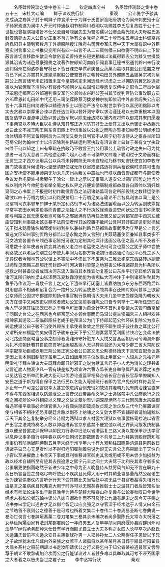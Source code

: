 <!-- { "loadSidebar": true } -->













　　名臣碑传琬琰之集中巻五十二
　　钦定四库全书
　　名臣碑传琬琰之集中巻五十三　宋杜大珪编
　　鲜于谏议侁行状　　　　　　秦观
　　公讳侁字子骏其先成汤之裔箕子封于朝鲜子仲食采于于为鲜于氏世家渔阳唐初诏为阆州刺史殁于官子孙家焉遂为阆中人开元时仲通叔明节制两川叔明以功赐姓李氏后复故姓于公十二世祖也曾祖演祖瓘皆不仕父至自号隠居先生为蜀名儒以公赠金紫光禄大夫母赵氏追封安德郡太夫人公自少庄重不茍力学有文乡党异之年二十登景祐五年进士科调京兆府栎阳县主簿到官数月丁外艰服除授江陵府右司理参军庆厯中天下大旱有诏中外臣寮实封言事公上书推灾变所兴有四一曰言不从二曰厥咎僣三曰欲得不明四曰上下皆蔽言甚切直移歙州歙县令歙俗喜讼善持吏长短吏稍绳以法辄得罪去公为黟又尝摄婺源其治皆为诸邑最豪强畏之改著作佐郎知河南府伊阙县事迁秘书丞通判黔州未行改通判绵州左绵逺郡自守将已下皆日课吏卒供薪炭刍豆蔬菓而赢取其直公到悉罢之守将已下闻之亦罢其风遂絶清献赵公使蜀首荐之朝转屯田员外郎赐五品服英宗初为皇嗣公上疏言储号未正措置未宜今皇嗣初定未闻选经术识虑之士以拥防羽翼乞妙选贤德以为官僚陛下清躬少有寝食不顺朝夕左右固惟妇寺愿复汉侍中之职令二府畨休宿卫覃恩迁都官员外郎通判保安军何公郯帅永兴辟公签书其节度判官防公事改职方员外郎覃恩转屯田郎中代还用三司使荐除蔡河拨发神宗初即位诏中外直言阙失公应诏言十六事其目曰纳谏诤以辅德访多士以图治严法令以制世崇节俭以富民明黜陟以考实去贪暴以崇厚重台谏以委任选监司以督奸阅守宰以求治谨迁易以去弊重根本以固国复选举以澄源申武备以警武备军旅以除患谨边防以重内练将帅以御戎其末曰愿陛下事两宫以孝待大臣以礼侍从知其邪正近习防其奸壬上爱其文出以示御史中丞滕元发曰此文不减王陶王陶东宫旧臣上所信重故以公拟之而陶亦雅相知尝荐公明经术知治体切直不阿宜备顾问后为三司使又奏为其判官不从熙宁初有诏侍从之臣各举所知范蜀公时为翰林学士以应诏除利州路转运判官执政有沮议者上曰鲜于某有文学执政曰陛下何以知之上曰有章疏在执政乃不敢言王荆公用事公上疏言时政之失曰可为忧患者一可为太息者二其他逆治体而起人心者不可槩举又曰陛下聪明过于文帝而群臣无贾生之才西方议用兵公以兵将未择闗陜无年未宜轻动乃移书劝安抚使宜如李牧守鴈门故事逺斥候谨烽火坚壁清野使冦无所获宻戒诸路选将训兵蓄锐俟时须其可击而图之安抚使不能用师果无功未几庆州兵叛关中震扰也巴峡以西皆警成都守与部使者争议发兵屯要处书檄旁午于涂公一皆止之示以无事蜀人遂安公以劒门形势之地当分权以制内外今帅劒南者举全蜀之权以畀之非便宜循唐制成都益昌各自置帅以消奸雄窥伺之心书累上不报是时初作助役青苗之法诏诸路监司各定所部役钱之数转运使李瑜欲以四十万缗为额公以利路民贫用二十万缗足矣与瑜论不合各具利害以闻上是公议谓判司农事曽布曰鲜于某所定利路役书可为诸路法遂罢瑜而以公为转运副使兼提举常平农田水利差役事而青苗之法独乆之不行执政怪焉亟遣吏问状公曰诏书称愿取即与利路之民无愿取者岂可强与之邪嵗满有防再任及罢又留之转都官郎中西京左藏库使知利州事周永懿贪暴不法前使者惮其凶狡置不敢问公具得其奸赃即遣吏就捕械送于狱永懿竟除名编管衡州初利州以兼益利路兵马都监故事武臣为守至是公上言乞堂选文臣知州事别置路分都监以惩永懿之弊又言劒门关葭萌塞使臣兼知县事类多不习文法宜各置令专领邑事诏皆报可遂为定制其他深计逺画公私便之而人所不及者不可悉数十余年使者有欲变其法者父老泣曰老运使之法何可变也葢公之犹子师中尝使利路故民以老运使别之公奉使九年阆为名郡方新法初行诸路骚动而公平心处之乡人无异议者今翰林苏公以谓上不害法中不伤民下不废亲为三难云移京东西路转运副使过阙陛见面赐三品服迁司封郎中时河决曹村梁楚之地避害公移檄诸郡具为科条所以拯救之时甚备议者或谓决河东流入海自其本性宜勿复塞公曰东州平衍兖郓单济曹濮诸河其所归纳惟梁山张泽两泺夏秋霖潦犹能为害矧纵大河冲注于中则诸郡生聚其为鱼乎乃作议河一篇数千言上之又乞下澶州早行闭塞上皆嘉纳初京东分东西两路后以财用虚羸不相通和诏复合为一路升公为转运使更尽领其事召还赐对劳问甚厚上欲留公京师而公固求守郡遂除知扬州事官制行换朝请大夫未几坐举吏受赇免降为朝散大夫方在谴中又闻故吏以赇败者或劝公宜惩前事自陈公曰吾专刺举十二年所任吏四百余人宁尽保其往耶既已荐之于朝岂可反覆为自全计卒不首也复朝请大夫管勾西京留守同御史台公之在西京也今枢宻范公亦领台事而司马温公提举崇福宫三人相得欢甚搢绅慕其游及二圣临御图任老成于是拜温公为门下侍郎起范公帅环庆复除公为京东转运使温公曰子骏不当使外顾东土承使者聚敛之后民不聊生烦子骏往救之耳比公行又谓所亲曰福星往矣安得百子骏布在天下乎公至则奏罢莱芜利国盐铁冶乞变盐法依河北路通商逐勾当公事之刻薄者发潍州守奸赃东人大悦又言髙丽朝贡可令濒海州郡为礼不烦朝廷若其自欲商贾听往闽越髙丽人无以辞矣召还为太常少卿三省太常防议神宗配享功臣或欲用王荆公吴正宪公者公曰富文忠公勲德终始天下具知宜配食议遂定因上言本朝旧制配享虽用二人宜如唐用郭子仪故事止用富公一人诏从之元祐元年明堂礼毕拜左谏议大夫既拜命即日辨邪正之说为献其言君子小人尤为消长之理甚备又言近嵗人物衰少凡一官有缺差拟为艰宜许六曹寺监长吏各举僚属严其论荐之法亦以见达官之所举而执政大臣可以优游论道葢宰相择台省长官台省长官荐举僚属知人安民之道于斯为得自保甲之法行民以艺能入等授班行者即为官户免役时祥符县至一乡止有一户可差公言侥幸太甚宜依进纳官例充役如故须其陛朝乃免有防治諌官直庐不得与东西省相通以防漏泄公上言昔汉武帝尝命文学之士逓宿禁中凡公府欲行之政俾之阅视辨论中外相应以义理之文故文章尔雅训词深厚炳然与三代同风唐太宗临御每遇宰相平章事必命谏官俱入小有颇失随即箴规故贞观之治企及三代今乃屏置谏官使与相省不相往还恐非朝廷言路以副圣上纳諌之义又劾大臣不宜辅郡者请加谴黜以示天下其余乞复制举分经义诗赋为两科以求人材罢大理狱以省事罢帐司检法以省官严出官之法减特奏名人数以抑滥进再言京东盐禁不便宜弛以利民许蔡河拨发统制县道以便呈督罢戎泸保甲以卹民力行浙中旧法以省漕运复三路义勇以寛保甲沙汰学官以息异议事多施行明年春以病不任朝谒乞郡数赐告不俞章三上乃拜集贤殿修撰知陈州事仍有防满嵗除待制五月辛未终于州享年六十有九累勲柱国赐爵清源县男前数日语诸子曰吾心无足者惟以不得归老阳翟别着易说为恨无它言公忠亮果断出于天性自小官以至进擢数上书言天下事咸具利害移谏官御史其言或用或不用未尝少加损益为政以经术自辅所至有迹其去民追思之熙宁元丰之间士大夫骛于功利丧其素守者多矣公虽屡更使指而屹然于新进少年之中号为正人晚登侍从益厉风气知无不言在职九十余日所言当世之务略尽呜呼使公不疾病且死得大用于时其勲业岂易量哉然公起诸生仕为諌官供奉仗内言听计行天下受其赐比夫当轴处中初无益于县官者葢得失相万也由是言之虽病疾且死弗克大用于时亦可以无憾矣喜推毂士士之游其门者后皆知名治经术有师法论注多出于新意晚年为诗与楚辞尤精泰山孙复尝与公论春秋叹曰今世学经术未有如公者苏翰林读公八咏自谓欲作而不可及读公九诵有屈宋之风今天子赐之诏书亦曰学足以通古才足以御今智足以应变强足以守官深于经术达于人情又曰金石之节皓首不衰则公之德善于是可考也所着文集二十巻传二十巻周易圣断七巻典说一巻治世谠言七巻諌垣奏藁二卷刀笔集三巻其余未编次者尚多娶陈氏太常寺太祝藩之女恭俭婉嬺治家有法封某郡君前公一年终男五人复早卒颉河南府偃师县尉群凤州司法叅军绰假承务郎焯未仕皆有学行而颉尤自立士大夫多称之女四人长早卒次适赵氏次适蒲氏皆前卒次适永安县主簿张球孙男一人崧孙孙女二人公两得任子恩皆以予兄之子故焯犹未仕凡嫁内外亲族之女若干人诸孤将以某年某月某日葬于颍昌府阳翟县大儒乡髙村之原前期颉以书走汝阳请状公之行义将乞白于知公者某被遇最厚又尝辱荐于朝义不敢辞辄加论次而公之行能谋议过人者甚多难以具举取其可考不诬系国家之大者着之以告夫当世之君子云
　　李中丞常行状　　　　　　　秦观
